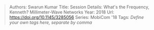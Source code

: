> Authors: Swarun Kumar
> Title: Session Details: What's the Frequency, Kenneth? Millimeter-Wave Networks
> Year: 2018
> Url: https://doi.org/10.1145/3285056
> Series: MobiCom '18
> Tags: *Define your own tags here, separate by comma*